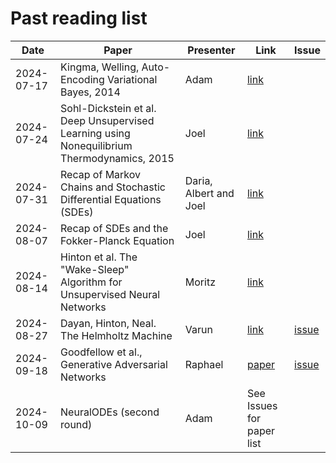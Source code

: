 # Past reading list

| Date    | Paper | Presenter | Link |  Issue
| -------- | ------- | ------- | ------- | ------- | 
| 2024-07-17  | Kingma, Welling, Auto-Encoding Variational Bayes, 2014   | Adam | [link](https://arxiv.org/abs/1312.6114) | |
| 2024-07-24 | Sohl-Dickstein et al. Deep Unsupervised Learning using Nonequilibrium Thermodynamics, 2015     | Joel | [link](https://arxiv.org/abs/1503.03585) | |
| 2024-07-31 | Recap of Markov Chains and Stochastic Differential Equations (SDEs) | Daria, Albert and Joel | [link](https://doi.org/10.1007/978-3-030-72515-0) | |
| 2024-08-07 | Recap of SDEs and the Fokker-Planck Equation | Joel | [link](https://doi.org/10.1007/978-3-030-72515-0) | |
| 2024-08-14 | Hinton et al. The "Wake-Sleep" Algorithm for Unsupervised Neural Networks | Moritz | [link](https://www.science.org/doi/10.1126/science.7761831) | |
| 2024-08-27 | Dayan, Hinton, Neal. The Helmholtz Machine | Varun | [link](https://www.gatsby.ucl.ac.uk/~dayan/papers/hm95.pdf) | [issue](https://github.com/Dynamics-of-Neural-Systems-Lab/Generative-modelling-reading-group/issues/8) |
| 2024-09-18 | Goodfellow et al., Generative Adversarial Networks | Raphael | [paper](https://arxiv.org/abs/1406.2661) | [issue](https://github.com/Dynamics-of-Neural-Systems-Lab/Generative-modelling-reading-group/issues/10)
| 2024-10-09 | NeuralODEs (second round) | Adam | See Issues for paper list
